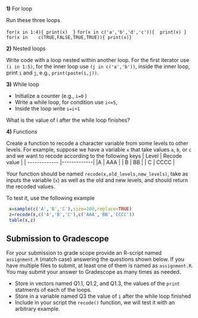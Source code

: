 
**1)** For loop

Run these three loops

`for(x in 1:4){ print(x)  }`
`for(x in c('a','b','d','c')){  print(x) }`
`for(x in    c(TRUE,FALSE,TRUE,TRUE)){ print(x)}`


**2)** Nested loops

Write code with a loop nested within another loop. For the first iterator use `(i in 1:5)`, for the inner loop use `(j in c('a','b'))`, inside the inner loop, print `i` and `j`, e.g., `print(paste(i,j))`. 


**3)** While loop

   - Initialize a counter (e.g., `i=0` )
   - Write a while loop, for condition use `i<=5`,
   - Inside the loop write `i=i+1`

 What is the value of i after the while loop finishes? 
 
 
**4)** Functions 
  
Create a function to recode a character variable from some levels to other levels. For example, suppose we have a variable `x` that take values `a`, `b`, or `c` and we want to recode according to the following keys
| Level      | Recode value       | 
| ------------- |-------------| 
|A     | AAA | 
| B     | BB    | 
| C | CCCC    | 

Your function should be named `recode(x,old_levels,new_levels)`, take as inputs the variable (`x`) as well as the old and new levels, and should return the recoded values.

To test it, use the following example

```r
 x=sample(c('A','B','C'),size=100,replace=TRUE)
 z=recode(x,c('A','B','C'),c('AAA','BB','CCCC'))
 table(x,z)

```


 ## Submission to Gradescope

For your submission to grade scope provide an R-script named `assignment.R` (match case) answering the questions shown below. If you have multiple files to submit, at least one of them is named as `assignment.R`.  You may submit your answer to Gradescope as many times as needed.

  - Store in vectors named Q1.1, Q1.2, and Q1.3, the values of the `print` statments of each of the loops. 
  - Store in a variable named Q3 the value of `i` after the while loop finished
  - Include in your script the `recode()` function, we will test it with an arbitrary example.
